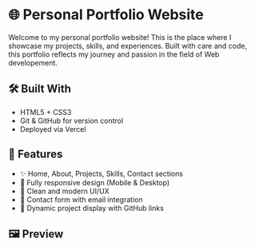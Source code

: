# 🌐 Personal Portfolio Website

Welcome to my personal portfolio website! This is the place where I showcase my projects, skills, and experiences. Built with care and code, this portfolio reflects my journey and passion in the field of Web developement.


## 🛠️ Built With

- HTML5 + CSS3 
- Git & GitHub for version control
- Deployed via Vercel 

## 📁 Features

- ✨ Home, About, Projects, Skills, Contact sections
- 📱 Fully responsive design (Mobile & Desktop)
- 🎨 Clean and modern UI/UX
- 📩 Contact form with email integration 
- 💼 Dynamic project display with GitHub links

## 🖼️ Preview

